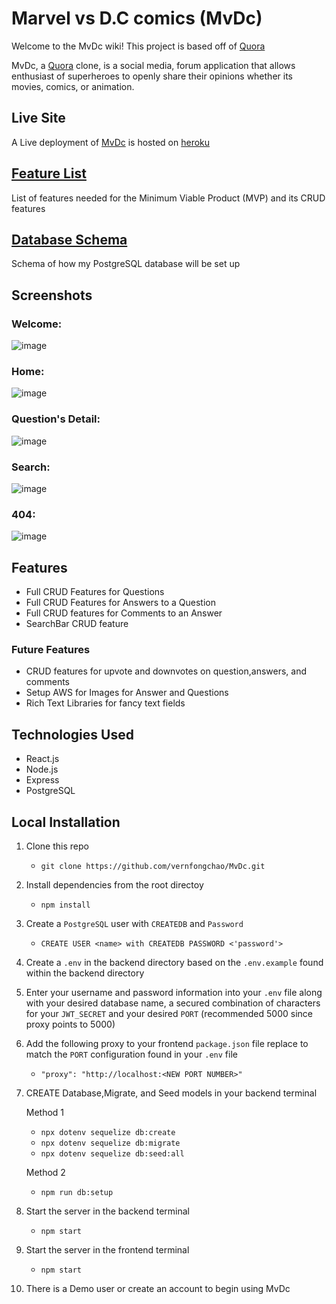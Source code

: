 # Marvel vs D.C comics (MvDc)

Welcome to the MvDc wiki!
This project is based off of [Quora](https://www.quora.com/)

MvDc, a [Quora](https://www.quora.com/) clone, is a social media, forum application that allows enthusiast of superheroes to openly share their opinions whether its movies, comics, or animation.

## Live Site

A Live deployment of [MvDc](https://Mvdc-vc.herokuapp.com/) is hosted on [heroku](https://heroku.com)

## [Feature List](https://github.com/vernfongchao/MvDc/wiki/MVP-Feature-List)

List of features needed for the Minimum Viable Product (MVP) and its CRUD features

## [Database Schema](https://github.com/vernfongchao/MvDc/wiki/Database-Schema)

Schema of how my PostgreSQL database will be set up

## Screenshots

### Welcome:
![image](https://user-images.githubusercontent.com/91238232/163906009-e2b713d4-df1f-41ae-bd73-a16d61bbc47c.png)

### Home:
![image](https://user-images.githubusercontent.com/91238232/163906093-b826310f-51f0-46d0-b50c-6a57508ee9ef.png)

### Question's Detail:
![image](https://user-images.githubusercontent.com/91238232/163906197-f88cbb87-3811-4232-8fc3-3c6eb682378c.png)

### Search:
![image](https://user-images.githubusercontent.com/91238232/163906301-6676bdf4-f019-4576-a6c1-2c1a0e0fa25e.png)

### 404:
![image](https://user-images.githubusercontent.com/91238232/163906669-0fc6ba11-f237-400a-bed6-6f7525eb8b19.png)

## Features

- Full CRUD Features for Questions
- Full CRUD Features for Answers to a Question
- Full CRUD features for Comments to an Answer
- SearchBar CRUD feature

### Future Features

- CRUD features for upvote and downvotes on question,answers, and comments
- Setup AWS for Images for Answer and Questions
- Rich Text Libraries for fancy text fields


## Technologies Used

- React.js
- Node.js
- Express
- PostgreSQL

## Local Installation

1. Clone this repo

   - `git clone https://github.com/vernfongchao/MvDc.git`

2. Install dependencies from the root directoy

   - `npm install`

3. Create a `PostgreSQL` user with `CREATEDB` and `Password` 

   - `CREATE USER <name> with CREATEDB PASSWORD <'password'>`

4. Create a `.env` in the backend directory based on the `.env.example` found within the backend directory

5. Enter your username and password information into your `.env` file along with your desired database name, a secured combination of characters for your `JWT_SECRET` and your desired `PORT` (recommended 5000 since proxy points to 5000)

6. Add the following proxy to your frontend `package.json` file replace to match the `PORT` configuration found in your `.env` file

   - `"proxy": "http://localhost:<NEW PORT NUMBER>"`

7. CREATE Database,Migrate, and Seed models in your backend terminal 

   Method 1
   
   - `npx dotenv sequelize db:create`
   - `npx dotenv sequelize db:migrate`
   - `npx dotenv sequelize db:seed:all`

   Method 2
   
   - `npm run db:setup`

8. Start the server in the backend terminal

   - `npm start`

9. Start the server in the frontend terminal

   - `npm start`

10. There is a Demo user or create an account to begin using MvDc
